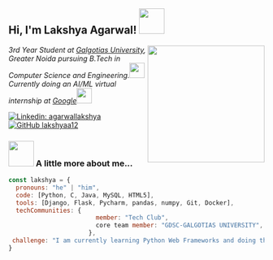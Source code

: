 <h2> Hi, I'm Lakshya Agarwal! <img src="https://media.giphy.com/media/mGcNjsfWAjY5AEZNw6/giphy.gif" width="50"></h2>
<img align='right' src="https://i.giphy.com/bGgsc5mWoryfgKBx1u.webp" width="230">
<p><em>3rd Year Student at <a href="https://www.galgotiasuniversity.edu.in/">Galgotias University</a>, Greater Noida pursuing B.Tech in Computer Science and Engineering.<img src="https://media.giphy.com/media/fYSnHlufseco8Fh93Z/giphy.gif" width="30"></br>Currently doing an AI/ML virtual internship at <a href="https://www.google.com">Google</a><img src="https://media.giphy.com/media/WUlplcMpOCEmTGBtBW/giphy.gif" width="30"> 
</em></p>

[![Linkedin: agarwallakshya](https://img.shields.io/badge/-agarwallakshya-blue?style=flat-square&logo=Linkedin&logoColor=white&link=https://www.linkedin.com/in/agarwallakshya/)](https://www.linkedin.com/in/agarwallakshya/)
[![GitHub lakshyaa12](https://img.shields.io/github/followers/lakshyaa12?label=follow&style=social)](https://github.com/lakshyaa12)


### <img src="https://media.giphy.com/media/VgCDAzcKvsR6OM0uWg/giphy.gif" width="50"> A little more about me...  

```javascript
const lakshya = {
  pronouns: "he" | "him",
  code: [Python, C, Java, MySQL, HTML5],
  tools: [Django, Flask, Pycharm, pandas, numpy, Git, Docker],
  techCommunities: {
                        member: "Tech Club",
                        core team member: "GDSC-GALGOTIAS UNIVERSITY",
                      },
 challenge: "I am currently learning Python Web Frameworks and doing the #100DaysOfCode challenge"
}
